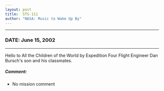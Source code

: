 ```yaml
---
layout: post
title:  STS-111
author: "NASA: Music to Wake Up By"
---
```


----
### DATE: June 15, 2002
----
Hello to All the Children of the World by Expedition Four Flight Engineer Dan Bursch's son and his classmates.

##### Comment:
* No mission comment
